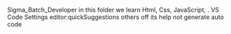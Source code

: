 Sigma_Batch_Developer in this folder we learn Html, Css, JavaScript, .
VS Code Settings editor:quickSuggestions others off its help not generate auto code